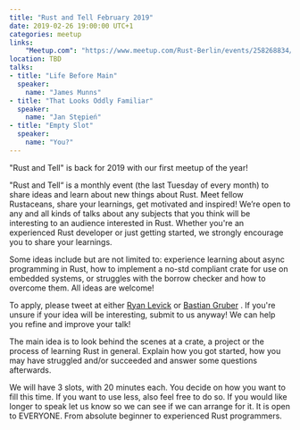 ```yaml
---
title: "Rust and Tell February 2019"
date: 2019-02-26 19:00:00 UTC+1
categories: meetup
links:
    "Meetup.com": "https://www.meetup.com/Rust-Berlin/events/258268834/"
location: TBD
talks:
- title: "Life Before Main"
  speaker:
    name: "James Munns"
- title: "That Looks Oddly Familiar"
  speaker:
    name: "Jan Stępień"
- title: "Empty Slot"
  speaker:
    name: "You?"
---
```


"Rust and Tell" is back for 2019 with our first meetup of the year!

"Rust and Tell“ is a monthly event (the last Tuesday of every month) to share ideas and learn about new things about Rust. Meet fellow Rustaceans, share your learnings, get motivated and inspired! We’re open to any and all kinds of talks about any subjects that you think will be interesting to an audience interested in Rust. Whether you're an experienced Rust developer or just getting started, we strongly encourage you to share your learnings.

Some ideas include but are not limited to: experience learning about async programming in Rust, how to implement a no-std compliant crate for use on embedded systems, or struggles with the borrow checker and how to overcome them. All ideas are welcome!

To apply, please tweet at either [Ryan Levick](https://twitter.com/ryan_levick) or [Bastian Gruber](https://twitter.com/byteadventures) . If you're unsure if your idea will be interesting, submit to us anyway! We can help you refine and improve your talk!

The main idea is to look behind the scenes at a crate, a project or the process of learning Rust in general. Explain how you got started, how you may have struggled and/or succeeded and answer some questions afterwards.

We will have 3 slots, with 20 minutes each. You decide on how you want to fill this time. If you want to use less, also feel free to do so. If you would like longer to speak let us know so we can see if we can arrange for it. It is open to EVERYONE. From absolute beginner to experienced Rust programmers.

